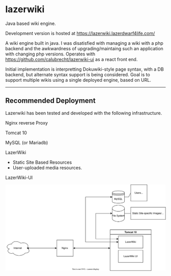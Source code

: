 # lazerwiki
Java based wiki engine.

Development version is hosted at https://lazerwiki.lazerdwarf4life.com/


A wiki engine built in java. I was disatisfied with managing a wiki with a php backend and the awkwardness of upgrading/maintaing such an application with changing php versions.
Operates with https://github.com/calubrecht/lazerwiki-ui as a react front end.

Initial implementation is interpretting Dokuwiki-style page syntax, with a DB backend, but alternate syntax support is being considered.
Goal is to support multiple wikis using a single deployed engine, based on URL.

___

## Recommended Deployment

Lazerwiki has been tested and developed with the following infrastructure.

Nginx reverse Proxy

Tomcat 10

MySQL (or Mariadb)

LazerWiki
* Static Site Based Resources
* User-uploaded media resources.

LazerWiki-UI

![](docs/lazerwiki.svg)
